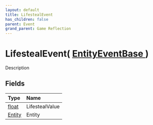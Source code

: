 ```yaml
---
layout: default
title: LifestealEvent
has_children: false
parent: Event
grand_parent: Game Reflection
---
```

# LifestealEvent( [ EntityEventBase ](/docs/game-reflection/events/entity_event_base) )
Description 

## Fields

| Type | Name |
|:-------------|:--------------|
| [float](/docs/game-reflection/components/float) | LifestealValue |
| [Entity](/docs/game-reflection/classes/entity) | Entity |

